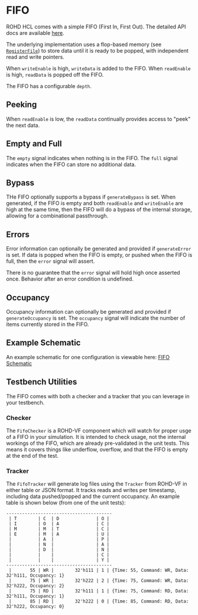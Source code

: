 # FIFO

ROHD HCL comes with a simple FIFO (First In, First Out).  The detailed API docs are available [here](https://intel.github.io/rohd-hcl/rohd_hcl/Fifo-class.html).

The underlying implementation uses a flop-based memory (see [`RegisterFile`](https://intel.github.io/rohd-hcl/rohd_hcl/RegisterFile-class.html)) to store data until it is ready to be popped, with independent read and write pointers.

When `writeEnable` is high, `writeData` is added to the FIFO.  When `readEnable` is high, `readData` is popped off the FIFO.

The FIFO has a configurable `depth`.

## Peeking

When `readEnable` is low, the `readData` continually provides access to "peek" the next data.

## Empty and Full

The `empty` signal indicates when nothing is in the FIFO.  The `full` signal indicates when the FIFO can store no additional data.

## Bypass

THe FIFO optionally supports a bypass if `generateBypass` is set.  When generated, if the FIFO is empty and both `readEnable` and `writeEnable` are high at the same time, then the FIFO will do a bypass of the internal storage, allowing for a combinational passthrough.

## Errors

Error information can optionally be generated and provided if `generateError` is set.  If data is popped when the FIFO is empty, or pushed when the FIFO is full, then the `error` signal will assert.

There is no guarantee that the `error` signal will hold high once asserted once.  Behavior after an error condition is undefined.

## Occupancy

Occupancy information can optionally be generated and provided if `generateOccupancy` is set.  The `occupancy` signal will indicate the number of items currently stored in the FIFO.

## Example Schematic

An example schematic for one configuration is viewable here: [FIFO Schematic](https://intel.github.io/rohd-hcl/Fifo.html)

## Testbench Utilities

The FIFO comes with both a checker and a tracker that you can leverage in your testbench.

### Checker

The `FifoChecker` is a ROHD-VF component which will watch for proper usge of a FIFO in your simulation. It is intended to check usage, not  the internal workings of the FIFO, which are already pre-validated in the unit tests.  This means it covers things like underflow, overflow, and that the FIFO is empty at the end of the test.

### Tracker

The `FifoTracker` will generate log files using the `Tracker` from ROHD-VF in either table or JSON format.  It tracks reads and writes per timestamp, including data pushed/popped and the current occupancy.  An example table is shown below (from one of the unit tests):

```text
----------------------------------------
 | T        | C  | D              | O | 
 | I        | O  | A              | C | 
 | M        | M  | T              | C | 
 | E        | M  | A              | U | 
 |          | A  |                | P | 
 |          | N  |                | A | 
 |          | D  |                | N | 
 |          |    |                | C | 
 |          |    |                | Y | 
----------------------------------------
 |       55 | WR |        32'h111 | 1 | {Time: 55, Command: WR, Data: 32'h111, Occupancy: 1}
 |       75 | WR |        32'h222 | 2 | {Time: 75, Command: WR, Data: 32'h222, Occupancy: 2}
 |       75 | RD |        32'h111 | 1 | {Time: 75, Command: RD, Data: 32'h111, Occupancy: 1}
 |       85 | RD |        32'h222 | 0 | {Time: 85, Command: RD, Data: 32'h222, Occupancy: 0}

```
